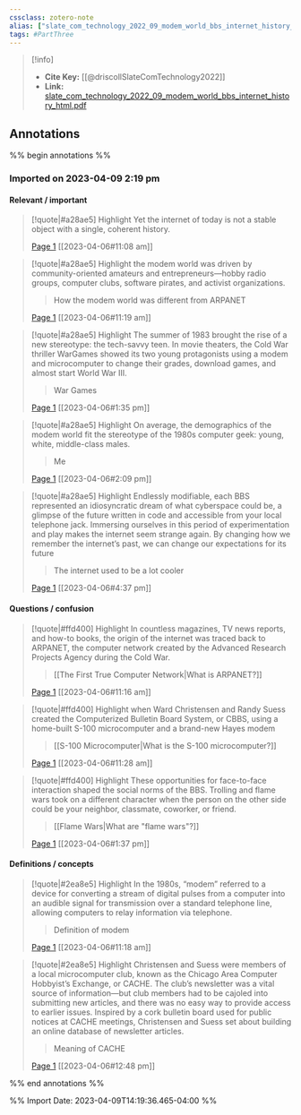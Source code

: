 ```yaml
---
cssclass: zotero-note
alias: ["slate_com_technology_2022_09_modem_world_bbs_internet_history_html.pdf"]
tags: #PartThree
---
```


> [!info]
> - **Cite Key:** [[@driscollSlateComTechnology2022]]
> - **Link:** [slate_com_technology_2022_09_modem_world_bbs_internet_history_html.pdf](file://C:\Users\willc\Zotero\storage\Y9WS9SUS\slate_com_technology_2022_09_modem_world_bbs_internet_history_html.pdf)

## Annotations
%% begin annotations %%
### Imported on 2023-04-09 2:19 pm

#### Relevant / important

> [!quote|#a28ae5] Highlight
> Yet the internet of today is not a stable object with a single, coherent history.
>
> [Page 1](zotero://open-pdf/library/items/Y9WS9SUS?page=1) [[2023-04-06#11:08 am]]

> [!quote|#a28ae5] Highlight
> the modem world was driven by community-oriented amateurs and entrepreneurs—hobby radio groups, computer clubs, software pirates, and activist organizations.
>
>> How the modem world was different from ARPANET
>
> [Page 1](zotero://open-pdf/library/items/Y9WS9SUS?page=1) [[2023-04-06#11:19 am]]

> [!quote|#a28ae5] Highlight
> The summer of 1983 brought the rise of a new stereotype: the tech-savvy teen. In movie theaters, the Cold War thriller WarGames showed its two young protagonists using a modem and microcomputer to change their grades, download games, and almost start World War III.
>
>> War Games
>
> [Page 1](zotero://open-pdf/library/items/Y9WS9SUS?page=1) [[2023-04-06#1:35 pm]]

> [!quote|#a28ae5] Highlight
> On average, the demographics of the modem world fit the stereotype of the 1980s computer geek: young, white, middle-class males.
>
>> Me
>
> [Page 1](zotero://open-pdf/library/items/Y9WS9SUS?page=1) [[2023-04-06#2:09 pm]]

> [!quote|#a28ae5] Highlight
> Endlessly modifiable, each BBS represented an idiosyncratic dream of what cyberspace could be, a glimpse of the future written in code and accessible from your local telephone jack. Immersing ourselves in this period of experimentation and play makes the internet seem strange again. By changing how we remember the internet’s past, we can change our expectations for its future
>
>> The internet used to be a lot cooler
>
> [Page 1](zotero://open-pdf/library/items/Y9WS9SUS?page=1) [[2023-04-06#4:37 pm]]

#### Questions / confusion

> [!quote|#ffd400] Highlight
> In countless magazines, TV news reports, and how-to books, the origin of the internet was traced back to ARPANET, the computer network created by the Advanced Research Projects Agency during the Cold War.
>
>> [[The First True Computer Network|What is ARPANET?]]
>
> [Page 1](zotero://open-pdf/library/items/Y9WS9SUS?page=1) [[2023-04-06#11:16 am]]

> [!quote|#ffd400] Highlight
> when Ward Christensen and Randy Suess created the Computerized Bulletin Board System, or CBBS, using a home-built S-100 microcomputer and a brand-new Hayes modem
>
>> [[S-100 Microcomputer|What is the S-100 microcomputer?]]
>
> [Page 1](zotero://open-pdf/library/items/Y9WS9SUS?page=1) [[2023-04-06#11:28 am]]

> [!quote|#ffd400] Highlight
> These opportunities for face-to-face interaction shaped the social norms of the BBS. Trolling and flame wars took on a different character when the person on the other side could be your neighbor, classmate, coworker, or friend.
>
>> [[Flame Wars|What are "flame wars"?]]
>
> [Page 1](zotero://open-pdf/library/items/Y9WS9SUS?page=1) [[2023-04-06#1:37 pm]]

#### Definitions / concepts

> [!quote|#2ea8e5] Highlight
> In the 1980s, “modem” referred to a device for converting a stream of digital pulses from a computer into an audible signal for transmission over a standard telephone line, allowing computers to relay information via telephone.
>
>> Definition of modem
>
> [Page 1](zotero://open-pdf/library/items/Y9WS9SUS?page=1) [[2023-04-06#11:18 am]]

> [!quote|#2ea8e5] Highlight
> Christensen and Suess were members of a local microcomputer club, known as the Chicago Area Computer Hobbyist’s Exchange, or CACHE. The club’s newsletter was a vital source of information—but club members had to be cajoled into submitting new articles, and there was no easy way to provide access to earlier issues. Inspired by a cork bulletin board used for public notices at CACHE meetings, Christensen and Suess set about building an online database of newsletter articles.
>
>> Meaning of CACHE
>
> [Page 1](zotero://open-pdf/library/items/Y9WS9SUS?page=1) [[2023-04-06#12:48 pm]]


%% end annotations %%

%% Import Date: 2023-04-09T14:19:36.465-04:00 %%

